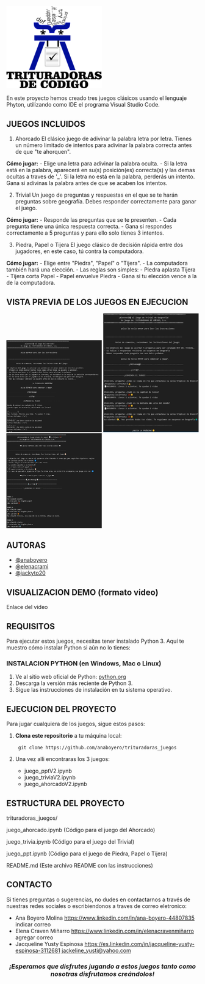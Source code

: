 <img src="https://github.com/jackyto20/mi_primer_repo/blob/main/logo.png" width="250"/>

En este proyecto hemos creado tres juegos clásicos usando el lenguaje Phyton, utilizando como IDE el programa Visual Studio Code.

## JUEGOS INCLUIDOS

1. Ahorcado El clásico juego de adivinar la palabra letra por letra. Tienes un número limitado de intentos  para adivinar la palabra correcta antes de que "te ahorquen".

**Cómo jugar:** - Elige una letra para adivinar la palabra oculta. - Si la letra está en la palabra, aparecerá en su(s) posición(es) correcta(s) y las demas ocultas a traves de '_'.  Si la letra no está en la palabra, perderás un intento. Gana si adivinas la palabra antes de que se acaben los intentos.

2. Trivial Un juego de preguntas y respuestas en el que se te harán preguntas sobre geografía. Debes responder correctamente para ganar el juego. 

**Cómo jugar:** - Responde las preguntas que se te presenten. - Cada pregunta tiene una única respuesta correcta. - Gana si respondes correctamente a  5 preguntas y para ello solo tienes 3 intentos. 

 3. Piedra, Papel o Tijera El juego clásico de decisión rápida entre dos jugadores, en este caso, tú contra la computadora. 
 
 **Cómo jugar:** - Elige entre "Piedra", "Papel" o "Tijera". - La computadora también hará una elección. - Las reglas son simples: - Piedra aplasta Tijera - Tijera corta Papel - Papel envuelve Piedra - Gana si tu elección vence a la de la computadora.

 ## VISTA PREVIA DE LOS JUEGOS EN EJECUCION

 <img src="https://github.com/jackyto20/mi_primer_repo/blob/main/ahorcado.PNG" width="250"/>

 <img src="https://github.com/jackyto20/mi_primer_repo/blob/main/trivia.PNG" width="250"/>

 <img src="https://github.com/jackyto20/mi_primer_repo/blob/main/ppt.PNG" width="250"/>


## AUTORAS

- [@anaboyero](https://github.com/anaboyero)
- [@elenacrami](https://github.com/elenacrami)
- [@jackyto20](https://github.com/jackyto20)


## VISUALIZACION DEMO (formato video)

Enlace del video 


## REQUISITOS

Para ejecutar estos juegos, necesitas tener instalado Python 3. Aquí te muestro cómo instalar Python si aún no lo tienes:

### INSTALACION PYTHON (en Windows, Mac o Linux)

1. Ve al sitio web oficial de Python: [python.org](https://www.python.org/)
2. Descarga la versión más reciente de Python 3.
3. Sigue las instrucciones de instalación en tu sistema operativo.

## EJECUCION DEL PROYECTO

Para jugar cualquiera de los juegos, sigue estos pasos:

1. **Clona este repositorio** a tu máquina local:
 
        git clone https://github.com/anaboyero/trituradoras_juegos

2. Una vez alli encontraras los 3 juegos:
    - juego_pptV2.ipynb
    - juego_triviaV2.ipynb
    - juego_ahorcadoV2.ipynb


## ESTRUCTURA DEL PROYECTO

trituradoras_juegos/

juego_ahorcado.ipynb (Código para el juego del Ahorcado)

juego_trivia.ipynb (Código para el juego del Trivial)

juego_ppt.ipynb  (Código para el juego de Piedra, Papel o Tijera)

README.md (Este archivo README con las instrucciones)


## CONTACTO

Si tienes preguntas o sugerencias, no dudes en contactarnos  a través de nuestras redes sociales o escribiendonos a traves de correo eletronico: 

- Ana Boyero Molina 
https://www.linkedin.com/in/ana-boyero-44807835 
indicar correo
- Elena Craven Miñarro 
https://www.linkedin.com/in/elenacravenmiñarro
agregar correo
- Jacqueline Yusty Espinosa 
https://es.linkedin.com/in/jacqueline-yusty-espinosa-3112681
jackeline_yusti@yahoo.com


<P></P>

<h3 align="center"><em>¡Esperamos que disfrutes jugando a estos juegos tanto como nosotras disfrutamos creándolos!</em></h3>
